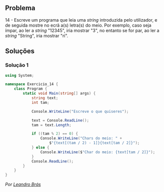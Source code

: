 ## Problema

14 - Escreve um programa que leia uma _string_ introduzida pelo utilizador, e de
seguida mostre no ecrã a(s) letra(s) do meio. Por exemplo, caso seja ímpar, ao
ler a _string_ "12345", iria mostrar "3", no entanto se for par, ao ler a 
_string_ "String", iria mostrar "ri".

## Soluções

### Solução 1

```cs
using System;

namespace Exercicio_14 {
    class Program {
        static void Main(string[] args) {
            string text;
            int tam;

            Console.WriteLine("Escreve o que quiseres");

            text = Console.ReadLine();
            tam = text.Length;

            if ((tam % 2) == 0) {
                Console.WriteLine("Chars do meio: " +
                    $"{text[(tam / 2) - 1]}{text[tam / 2]}");
            } else {
                Console.WriteLine($"Char do meio: {text[tam / 2]}");
            }
            Console.ReadLine();
        }
    }
}
```

*Por [Leandro Brás](https://github.com/xShadoWalkeR)*
